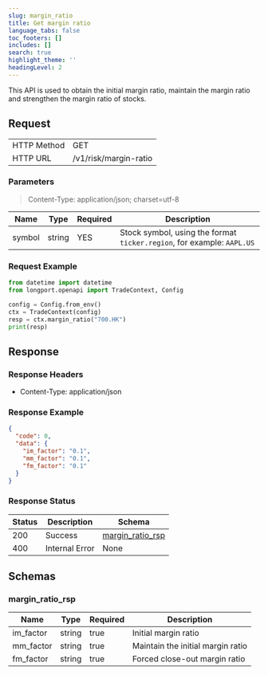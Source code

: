 ```yaml
---
slug: margin_ratio
title: Get margin ratio
language_tabs: false
toc_footers: []
includes: []
search: true
highlight_theme: ''
headingLevel: 2
---
```


This API is used to obtain the initial margin ratio, maintain the margin ratio and strengthen the
margin ratio of stocks.

<SDKLinks module="trade" klass="TradeContext" method="margin_ratio" />

## Request

<table className="http-basic">
<tbody>
<tr><td className="http-basic-key">HTTP Method</td><td>GET</td></tr>
<tr><td className="http-basic-key">HTTP URL</td><td>/v1/risk/margin-ratio </td></tr>
</tbody>
</table>

### Parameters

> Content-Type: application/json; charset=utf-8

| Name   | Type   | Required | Description                                                            |
| ------ | ------ | -------- | ---------------------------------------------------------------------- |
| symbol | string | YES      | Stock symbol, using the format `ticker.region`, for example: `AAPL.US` |

### Request Example

```python
from datetime import datetime
from longport.openapi import TradeContext, Config

config = Config.from_env()
ctx = TradeContext(config)
resp = ctx.margin_ratio("700.HK")
print(resp)
```

## Response

### Response Headers

- Content-Type: application/json

### Response Example

```json
{
  "code": 0,
  "data": {
    "im_factor": "0.1",
    "mm_factor": "0.1",
    "fm_factor": "0.1"
  }
}
```

### Response Status

| Status | Description    | Schema                                      |
| ------ | -------------- | ------------------------------------------- |
| 200    | Success        | [margin_ratio_rsp](#schemamargin_ratio_rsp) |
| 400    | Internal Error | None                                        |

<aside className="success">
</aside>

## Schemas

### margin_ratio_rsp

<a id="schemamargin_ratio_rsp"></a>
<a id="schemamargin_ratio_rsp"></a>

| Name      | Type   | Required | Description                       |
| --------- | ------ | -------- | --------------------------------- |
| im_factor | string | true     | Initial margin ratio              |
| mm_factor | string | true     | Maintain the initial margin ratio |
| fm_factor | string | true     | Forced close-out margin ratio     |
